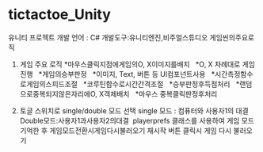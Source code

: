 # tictactoe_Unity
유니티 프로젝트
개발 언어 : C# 개발도구:유니티엔진,비주얼스튜디오 
게임씬의주요로직 
1. 게임 주요 로직 
*마우스클릭지점에게임의O, X이미지를배치  
*O, X 차례대로 게임 진행  
*게임의승부판정  
*이미지, Text, 버튼 등 UI컴포넌트사용  
*시간측정함수로게임의스피드조절  
*코루틴함수로시간간격조절  
*승부판정후득점처리  
*랜덤으로중복되지않은자리에O, X객체배치  
*마우스 중복클릭판정후처리  

2. 토글 스위치로 single/double 모드 선택
single 모드 : 컴퓨터와 사용자1의 대결 
Double모드:사용자1과사용자2의대결 
playerprefs 클래스를 사용하여 게임 모드 기억한 후 게임모드전환시게임다시불러오기 
재시작 버튼 클릭시 게임 다시 불러오기 
